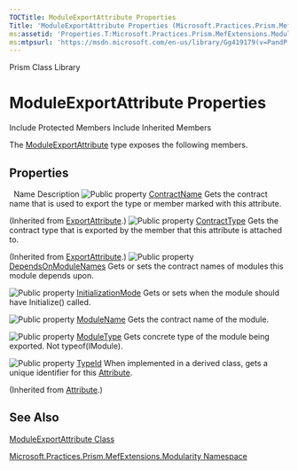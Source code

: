 ```yaml
---
TOCTitle: ModuleExportAttribute Properties
Title: 'ModuleExportAttribute Properties (Microsoft.Practices.Prism.MefExtensions.Modularity)'
ms:assetid: 'Properties.T:Microsoft.Practices.Prism.MefExtensions.Modularity.ModuleExportAttribute'
ms:mtpsurl: 'https://msdn.microsoft.com/en-us/library/Gg419179(v=PandP.50)'
---
```


Prism Class Library

ModuleExportAttribute Properties
================================

Include Protected Members
Include Inherited Members

The [ModuleExportAttribute](https://msdn.microsoft.com/t:microsoft.practices.prism.mefextensions.modularity.moduleexportattribute) type exposes the following members.

Properties
----------

<span id="propertyTableToggle"></span>
 
Name
Description
![](https://msdn.microsoft.com/en-us/Gg419179.pubproperty(en-us,PandP.50).gif "Public property")
[ContractName](http://msdn2.microsoft.com/en-us/library/dd235084)
Gets the contract name that is used to export the type or member marked with this attribute.

(Inherited from [ExportAttribute](http://msdn2.microsoft.com/en-us/library/dd234971).)
![](https://msdn.microsoft.com/en-us/Gg419179.pubproperty(en-us,PandP.50).gif "Public property")
[ContractType](http://msdn2.microsoft.com/en-us/library/dd833425)
Gets the contract type that is exported by the member that this attribute is attached to.

(Inherited from [ExportAttribute](http://msdn2.microsoft.com/en-us/library/dd234971).)
![](https://msdn.microsoft.com/en-us/Gg419179.pubproperty(en-us,PandP.50).gif "Public property")
[DependsOnModuleNames](https://msdn.microsoft.com/p:microsoft.practices.prism.mefextensions.modularity.moduleexportattribute.dependsonmodulenames)
Gets or sets the contract names of modules this module depends upon.

![](https://msdn.microsoft.com/en-us/Gg419179.pubproperty(en-us,PandP.50).gif "Public property")
[InitializationMode](https://msdn.microsoft.com/p:microsoft.practices.prism.mefextensions.modularity.moduleexportattribute.initializationmode)
Gets or sets when the module should have Initialize() called.

![](https://msdn.microsoft.com/en-us/Gg419179.pubproperty(en-us,PandP.50).gif "Public property")
[ModuleName](https://msdn.microsoft.com/p:microsoft.practices.prism.mefextensions.modularity.moduleexportattribute.modulename)
Gets the contract name of the module.

![](https://msdn.microsoft.com/en-us/Gg419179.pubproperty(en-us,PandP.50).gif "Public property")
[ModuleType](https://msdn.microsoft.com/p:microsoft.practices.prism.mefextensions.modularity.moduleexportattribute.moduletype)
Gets concrete type of the module being exported. Not typeof(IModule).

![](https://msdn.microsoft.com/en-us/Gg419179.pubproperty(en-us,PandP.50).gif "Public property")
[TypeId](http://msdn2.microsoft.com/en-us/library/sa1bf03e)
When implemented in a derived class, gets a unique identifier for this [Attribute](http://msdn2.microsoft.com/en-us/library/e8kc3626).

(Inherited from [Attribute](http://msdn2.microsoft.com/en-us/library/e8kc3626).)

See Also
--------

<span id="seeAlsoToggle"></span>
[ModuleExportAttribute Class](https://msdn.microsoft.com/t:microsoft.practices.prism.mefextensions.modularity.moduleexportattribute)

[Microsoft.Practices.Prism.MefExtensions.Modularity Namespace](https://msdn.microsoft.com/n:microsoft.practices.prism.mefextensions.modularity)
